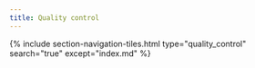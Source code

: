 ```yaml
---
title: Quality control
---
```




{% include section-navigation-tiles.html type="quality_control" search="true" except="index.md" %}

